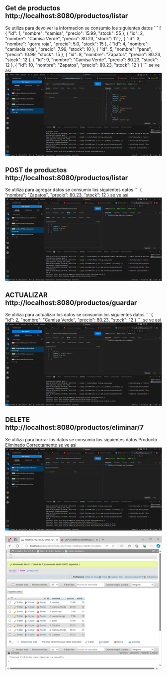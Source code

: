 ## Get de productos http://localhost:8080/productos/listar
Se utiliza para devolver la informacion
se consumio los siguientes datos
´´´
[
  {
    "id": 1,
    "nombre": "camisa",
    "precio": 15.99,
    "stock": 55
  },
  {
    "id": 2,
    "nombre": "Camisa Verde",
    "precio": 80.23,
    "stock": 12
  },
  {
    "id": 3,
    "nombre": "gorra roja",
    "precio": 5.0,
    "stock": 15
  },
  {
    "id": 4,
    "nombre": "camisola roja",
    "precio": 7.99,
    "stock": 10
  },
  {
    "id": 5,
    "nombre": "pans",
    "precio": 10.99,
    "stock": 15
  },
  {
    "id": 8,
    "nombre": "Zapatos",
    "precio": 80.23,
    "stock": 12
  },
  {
    "id": 9,
    "nombre": "Camisa Verde",
    "precio": 80.23,
    "stock": 12
  },
  {
    "id": 10,
    "nombre": "Zapatos",
    "precio": 80.23,
    "stock": 12
  }
]
´´´
se ve asi
![alt text](get.png)


## POST de productos http://localhost:8080/productos/listar
Se utiliza para agregar datos
se consumio los siguientes datos
´´´
{
  "nombre": "Zapatos",
  "precio": 80.23,
  "stock": 12
}
se ve asi
![alt text](POST-1.png)

## ACTUALIZAR http://localhost:8080/productos/guardar
Se utiliza para actualizar los datos
se consumio los siguientes datos
´´´
{
  "id": 2,
  "nombre": "Camisa Verde",
  "precio": 80.23,
  "stock": 12
}
´´´
se ve asi
![alt text](PUT-1.png)

## DELETE http://localhost:8080/productos/eliminar/7
Se utiliza para borrar los datos
se consumio los siguientes datos
Producto Eliminado Correctamente
se ve asi
![alt text](DELETE.png)

![alt text](<Como queda en la base de datos.png>)
